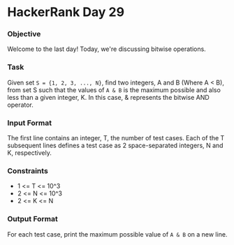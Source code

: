 # HackerRank Day 29

### Objective

Welcome to the last day! Today, we're discussing bitwise operations.

### Task

Given set `S = {1, 2, 3, ..., N}`, find two integers, A and B (Where A < B), from 
set S such that the values of `A & B` is the maximum possible and also less than 
a given integer, K.  In this case, & represents the bitwise AND operator.

### Input Format

The first line contains an integer, T, the number of test cases.
Each of the T subsequent lines defines a test case as 2 space-separated integers, 
N and K, respectively.

### Constraints

- 1 <= T <= 10^3
- 2 <= N <= 10^3
- 2 <= K <= N

### Output Format

For each test case, print the maximum possible value of `A & B` on a new line.
